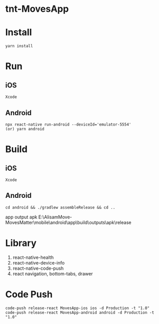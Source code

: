# tnt-MovesApp

# Install
```
yarn install
```


# Run
## iOS
```
Xcode
```
## Android
```
npx react-native run-android --deviceId='emulator-5554'
(or) yarn android 
```


# Build
## iOS
```
Xcode
```
## Android
```
cd android && ./gradlew assembleRelease && cd ..
```
app output apk
E:\AlisamMove-MovesMatter\mobile\android\app\build\outputs\apk\release


# Library 
 1. react-native-health
 2. react-native-device-info
 3. react-native-code-push
 4. react navigation, bottom-tabs, drawer
 
 
# Code Push
 ```
code-push release-react MovesApp-ios ios -d Production -t "1.0"
code-push release-react MovesApp-android android -d Production -t "1.0"
```
